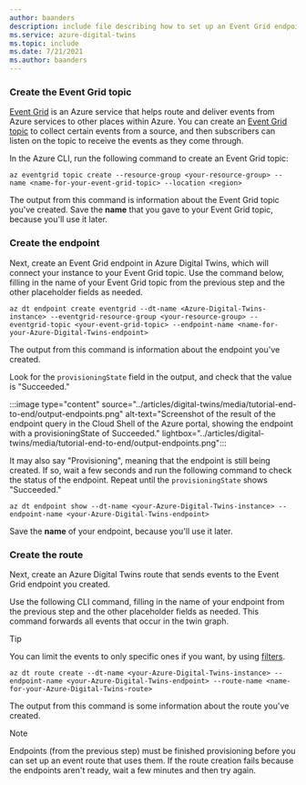 ```yaml
---
author: baanders
description: include file describing how to set up an Event Grid endpoint and route
ms.service: azure-digital-twins
ms.topic: include
ms.date: 7/21/2021
ms.author: baanders
---
```


### Create the Event Grid topic

[Event Grid](../articles/event-grid/overview.md) is an Azure service that helps route and deliver events from Azure services to other places within Azure. You can create an [Event Grid topic](../articles/event-grid/concepts.md) to collect certain events from a source, and then subscribers can listen on the topic to receive the events as they come through.

In the Azure CLI, run the following command to create an Event Grid topic:

```azurecli-interactive
az eventgrid topic create --resource-group <your-resource-group> --name <name-for-your-event-grid-topic> --location <region>
```

The output from this command is information about the Event Grid topic you've created. Save the **name** that you gave to your Event Grid topic, because you'll use it later.

### Create the endpoint

Next, create an Event Grid endpoint in Azure Digital Twins, which will connect your instance to your Event Grid topic. Use the command below, filling in the name of your Event Grid topic from the previous step and the other placeholder fields as needed.

```azurecli-interactive
az dt endpoint create eventgrid --dt-name <Azure-Digital-Twins-instance> --eventgrid-resource-group <your-resource-group> --eventgrid-topic <your-event-grid-topic> --endpoint-name <name-for-your-Azure-Digital-Twins-endpoint>
```

The output from this command is information about the endpoint you've created.

Look for the `provisioningState` field in the output, and check that the value is "Succeeded."

:::image type="content" source="../articles/digital-twins/media/tutorial-end-to-end/output-endpoints.png" alt-text="Screenshot of the result of the endpoint query in the Cloud Shell of the Azure portal, showing the endpoint with a provisioningState of Succeeded." lightbox="../articles/digital-twins/media/tutorial-end-to-end/output-endpoints.png":::

It may also say "Provisioning", meaning that the endpoint is still being created. If so, wait a few seconds and run the following command to check the status of the endpoint. Repeat until the `provisioningState` shows "Succeeded."

```azurecli-interactive
az dt endpoint show --dt-name <your-Azure-Digital-Twins-instance> --endpoint-name <your-Azure-Digital-Twins-endpoint> 
```

Save the **name** of your endpoint, because you'll use it later.

### Create the route

Next, create an Azure Digital Twins route that sends events to the Event Grid endpoint you created. 

Use the following CLI command, filling in the name of your endpoint from the previous step and the other placeholder fields as needed. This command forwards all events that occur in the twin graph. 

>[!TIP]
>You can limit the events to only specific ones if you want, by using [filters](../articles/digital-twins/how-to-create-routes.md?tabs=portal%2Cportal2%2Cportal3#filter-events).

```azurecli-interactive
az dt route create --dt-name <your-Azure-Digital-Twins-instance> --endpoint-name <your-Azure-Digital-Twins-endpoint> --route-name <name-for-your-Azure-Digital-Twins-route>
```

The output from this command is some information about the route you've created.

>[!NOTE]
>Endpoints (from the previous step) must be finished provisioning before you can set up an event route that uses them. If the route creation fails because the endpoints aren't ready, wait a few minutes and then try again.
